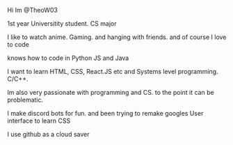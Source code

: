 Hi Im @TheoW03 

1st year Universitity student. CS major 

I like to watch anime. Gaming. and hanging with friends. and of course I love to code

knows how to code in Python JS and Java 

I want to learn HTML, CSS, React.JS etc and Systems level programming. C/C++. 

Im also very passionate with programming and CS. to the point it can be problematic.

I make discord bots for fun. and been trying to remake googles User interface to learn CSS

I use github as a cloud saver

